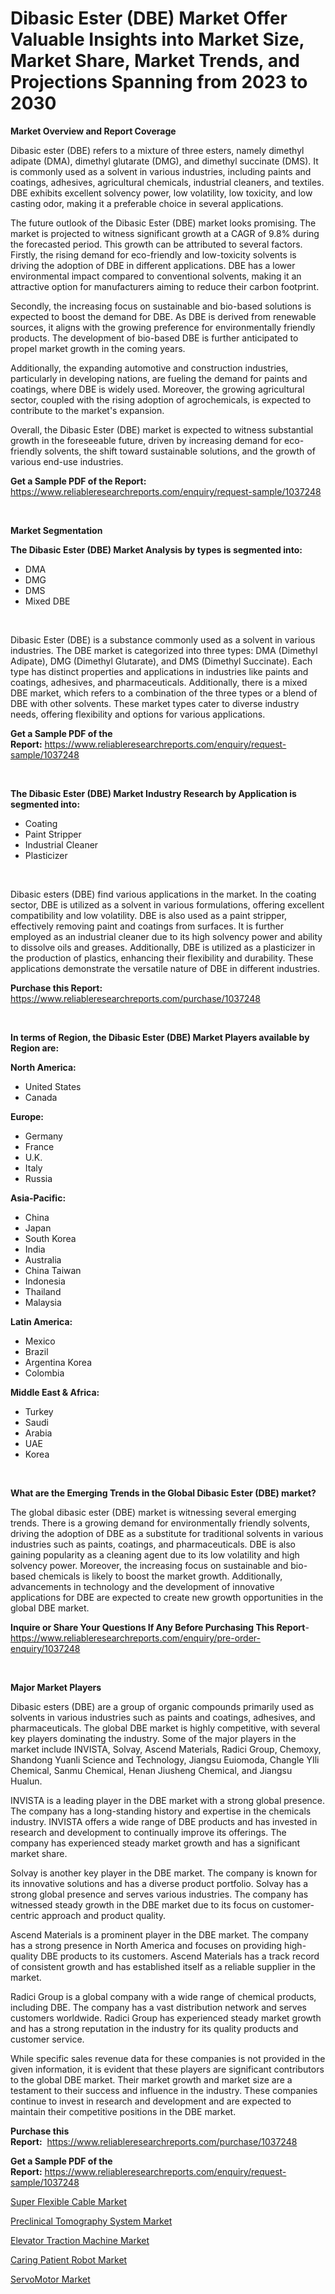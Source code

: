 <p><h1>Dibasic Ester (DBE) Market Offer Valuable Insights into Market Size, Market Share, Market Trends, and Projections Spanning from 2023 to 2030</h1></p><p><strong>Market Overview and Report Coverage</strong></p>
<p><p>Dibasic ester (DBE) refers to a mixture of three esters, namely dimethyl adipate (DMA), dimethyl glutarate (DMG), and dimethyl succinate (DMS). It is commonly used as a solvent in various industries, including paints and coatings, adhesives, agricultural chemicals, industrial cleaners, and textiles. DBE exhibits excellent solvency power, low volatility, low toxicity, and low casting odor, making it a preferable choice in several applications.</p><p>The future outlook of the Dibasic Ester (DBE) market looks promising. The market is projected to witness significant growth at a CAGR of 9.8% during the forecasted period. This growth can be attributed to several factors. Firstly, the rising demand for eco-friendly and low-toxicity solvents is driving the adoption of DBE in different applications. DBE has a lower environmental impact compared to conventional solvents, making it an attractive option for manufacturers aiming to reduce their carbon footprint.</p><p>Secondly, the increasing focus on sustainable and bio-based solutions is expected to boost the demand for DBE. As DBE is derived from renewable sources, it aligns with the growing preference for environmentally friendly products. The development of bio-based DBE is further anticipated to propel market growth in the coming years.</p><p>Additionally, the expanding automotive and construction industries, particularly in developing nations, are fueling the demand for paints and coatings, where DBE is widely used. Moreover, the growing agricultural sector, coupled with the rising adoption of agrochemicals, is expected to contribute to the market's expansion.</p><p>Overall, the Dibasic Ester (DBE) market is expected to witness substantial growth in the foreseeable future, driven by increasing demand for eco-friendly solvents, the shift toward sustainable solutions, and the growth of various end-use industries.</p></p>
<p><strong>Get a Sample PDF of the Report:</strong> <a href="https://www.reliableresearchreports.com/enquiry/request-sample/1037248">https://www.reliableresearchreports.com/enquiry/request-sample/1037248</a></p>
<p>&nbsp;</p>
<p><strong>Market Segmentation</strong></p>
<p><strong>The Dibasic Ester (DBE) Market Analysis by types is segmented into:</strong></p>
<p><ul><li>DMA</li><li>DMG</li><li>DMS</li><li>Mixed DBE</li></ul></p>
<p>&nbsp;</p>
<p><p>Dibasic Ester (DBE) is a substance commonly used as a solvent in various industries. The DBE market is categorized into three types: DMA (Dimethyl Adipate), DMG (Dimethyl Glutarate), and DMS (Dimethyl Succinate). Each type has distinct properties and applications in industries like paints and coatings, adhesives, and pharmaceuticals. Additionally, there is a mixed DBE market, which refers to a combination of the three types or a blend of DBE with other solvents. These market types cater to diverse industry needs, offering flexibility and options for various applications.</p></p>
<p><strong>Get a Sample PDF of the Report:</strong>&nbsp;<a href="https://www.reliableresearchreports.com/enquiry/request-sample/1037248">https://www.reliableresearchreports.com/enquiry/request-sample/1037248</a></p>
<p>&nbsp;</p>
<p><strong>The Dibasic Ester (DBE) Market Industry Research by Application is segmented into:</strong></p>
<p><ul><li>Coating</li><li>Paint Stripper</li><li>Industrial Cleaner</li><li>Plasticizer</li></ul></p>
<p>&nbsp;</p>
<p><p>Dibasic esters (DBE) find various applications in the market. In the coating sector, DBE is utilized as a solvent in various formulations, offering excellent compatibility and low volatility. DBE is also used as a paint stripper, effectively removing paint and coatings from surfaces. It is further employed as an industrial cleaner due to its high solvency power and ability to dissolve oils and greases. Additionally, DBE is utilized as a plasticizer in the production of plastics, enhancing their flexibility and durability. These applications demonstrate the versatile nature of DBE in different industries.</p></p>
<p><strong>Purchase this Report:</strong>&nbsp; <a href="https://www.reliableresearchreports.com/purchase/1037248">https://www.reliableresearchreports.com/purchase/1037248</a></p>
<p>&nbsp;</p>
<p><strong>In terms of Region, the Dibasic Ester (DBE) Market Players available by Region are:</strong></p>
<p>
    <p> <strong> North America: </strong>
        <ul>
            <li>United States</li>
            <li>Canada</li>
        </ul>
        </p> 
    <p> <strong> Europe: </strong>
        <ul>
            <li>Germany</li>
            <li>France</li>
            <li>U.K.</li>
            <li>Italy</li>
            <li>Russia</li>
        </ul>
        </p> 
    <p> <strong> Asia-Pacific: </strong>
        <ul>
            <li>China</li>
            <li>Japan</li>
            <li>South Korea</li>
            <li>India</li>
            <li>Australia</li>
            <li>China Taiwan</li>
            <li>Indonesia</li>
            <li>Thailand</li>
            <li>Malaysia</li>
        </ul>
        </p> 
    <p> <strong> Latin America: </strong>
        <ul>
            <li>Mexico</li>
            <li>Brazil</li>
            <li>Argentina Korea</li>
            <li>Colombia</li>
        </ul>
        </p> 
    <p> <strong> Middle East & Africa: </strong>
        <ul>
            <li>Turkey</li>
            <li>Saudi</li>
            <li>Arabia</li>
            <li>UAE</li>
            <li>Korea</li>
        </ul>
    </p>
    </p>
<p>&nbsp;</p>
<p><strong>What are the Emerging Trends in the Global Dibasic Ester (DBE) market?</strong></p>
<p><p>The global dibasic ester (DBE) market is witnessing several emerging trends. There is a growing demand for environmentally friendly solvents, driving the adoption of DBE as a substitute for traditional solvents in various industries such as paints, coatings, and pharmaceuticals. DBE is also gaining popularity as a cleaning agent due to its low volatility and high solvency power. Moreover, the increasing focus on sustainable and bio-based chemicals is likely to boost the market growth. Additionally, advancements in technology and the development of innovative applications for DBE are expected to create new growth opportunities in the global DBE market.</p></p>
<p><strong>Inquire or Share Your Questions If Any Before Purchasing This Report</strong>- <a href="https://www.reliableresearchreports.com/enquiry/pre-order-enquiry/1037248">https://www.reliableresearchreports.com/enquiry/pre-order-enquiry/1037248</a></p>
<p>&nbsp;</p>
<p><strong>Major Market Players</strong></p>
<p><p>Dibasic esters (DBE) are a group of organic compounds primarily used as solvents in various industries such as paints and coatings, adhesives, and pharmaceuticals. The global DBE market is highly competitive, with several key players dominating the industry. Some of the major players in the market include INVISTA, Solvay, Ascend Materials, Radici Group, Chemoxy, Shandong Yuanli Science and Technology, Jiangsu Euiomoda, Changle YIli Chemical, Sanmu Chemical, Henan Jiusheng Chemical, and Jiangsu Hualun.</p><p>INVISTA is a leading player in the DBE market with a strong global presence. The company has a long-standing history and expertise in the chemicals industry. INVISTA offers a wide range of DBE products and has invested in research and development to continually improve its offerings. The company has experienced steady market growth and has a significant market share.</p><p>Solvay is another key player in the DBE market. The company is known for its innovative solutions and has a diverse product portfolio. Solvay has a strong global presence and serves various industries. The company has witnessed steady growth in the DBE market due to its focus on customer-centric approach and product quality.</p><p>Ascend Materials is a prominent player in the DBE market. The company has a strong presence in North America and focuses on providing high-quality DBE products to its customers. Ascend Materials has a track record of consistent growth and has established itself as a reliable supplier in the market.</p><p>Radici Group is a global company with a wide range of chemical products, including DBE. The company has a vast distribution network and serves customers worldwide. Radici Group has experienced steady market growth and has a strong reputation in the industry for its quality products and customer service.</p><p>While specific sales revenue data for these companies is not provided in the given information, it is evident that these players are significant contributors to the global DBE market. Their market growth and market size are a testament to their success and influence in the industry. These companies continue to invest in research and development and are expected to maintain their competitive positions in the DBE market.</p></p>
<p><strong>Purchase this Report:</strong>&nbsp;&nbsp;<a href="https://www.reliableresearchreports.com/purchase/1037248">https://www.reliableresearchreports.com/purchase/1037248</a></p>
<p></p>
<p><strong>Get a Sample PDF of the Report:</strong>&nbsp;<a href="https://www.reliableresearchreports.com/enquiry/request-sample/1037248">https://www.reliableresearchreports.com/enquiry/request-sample/1037248</a></p>
<p><p><a href="https://www.linkedin.com/pulse/super-flexible-cable-market-size-share-global-analysis-wfble/">Super Flexible Cable Market</a></p><p><a href="https://www.reportprime.com/preclinical-tomography-system-r11083">Preclinical Tomography System Market</a></p><p><a href="https://medium.com/@kavonhansen3626/elevator-traction-machine-market-size-growth-forecast-2023-2030-63a06bd8a11f">Elevator Traction Machine Market</a></p><p><a href="https://github.com/JameTravis/Market-Research-Report-List-1/blob/main/caring-patient-robot-market.md">Caring Patient Robot Market</a></p><p><a href="https://medium.com/@eloisadavis6326/servomotor-market-size-growth-forecast-2023-2030-7340cb2a3488">ServoMotor Market</a></p></p>
